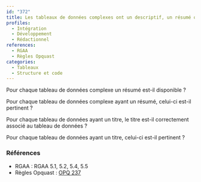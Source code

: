 ```yaml
---
id: "372"
title: Les tableaux de données complexes ont un descriptif, un résumé ou un titre pertinent
profiles:
  - Intégration
  - Développement
  - Rédactionnel
references:
  - RGAA
  - Règles Opquast
categories:
  - Tableaux
  - Structure et code
---
```


Pour chaque tableau de données complexe un résumé est-il disponible ?

Pour chaque tableau de données complexe ayant un résumé, celui-ci est-il pertinent ?

Pour chaque tableau de données ayant un titre, le titre est-il correctement associé au tableau de données ?

Pour chaque tableau de données ayant un titre, celui-ci est-il pertinent ?

### Références

*   RGAA : RGAA 5.1, 5.2, 5.4, 5.5
*   Règles Opquast : [OPQ 237](https://checklists.opquast.com/fr/assurance-qualite-web/les-titres-des-tableaux-de-donnees-sont-renseignes)
